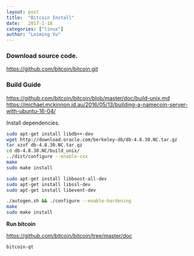 ```yaml
---
layout: post
title:  "Bitcoin Install"
date:   2017-1-18
categories: ["linux"]
author: "Leiming Yu"
---
```


### Download source code.
https://github.com/bitcoin/bitcoin.git

### Build Guide
https://github.com/bitcoin/bitcoin/blob/master/doc/build-unix.md
https://michael.mckinnon.id.au/2016/05/13/building-a-namecoin-server-with-ubuntu-16-04/

Install dependencies.

```sh
sudo apt-get install libdb++-dev
wget http://download.oracle.com/berkeley-db/db-4.8.30.NC.tar.gz
tar xzvf db-4.8.30.NC.tar.gz
cd db-4.8.30.NC/build_unix/
../dist/configure --enable-cxx
make
sudo make install

sudo apt-get install libboost-all-dev
sudo apt-get install libssl-dev
sudo apt-get install libevent-dev
```

```sh
./autogen.sh && ./configure --enable-hardening
make
sudo make install
```

**Run bitcoin**

https://github.com/bitcoin/bitcoin/tree/master/doc

```sh
bitcoin-qt
```
